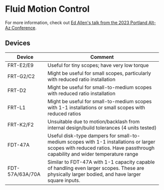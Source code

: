 # Fluid Motion Control

For more information, check out [Ed Allen's talk from the 2023 Portland Alt-Az
Conference][portland-alt-az].

## Devices

| Device          | Comment                                                                                                                                                                  |
| --------------- | ------------------------------------------------------------------------------------------------------------------------------------------------------------------------ |
| FRT-E2/E9       | Useful for tiny scopes; have very low torque                                                                                                                             |
| FRT-G2/C2       | Might be useful for small scopes, particularly with reduced ratio installation                                                                                           |
| FRT-D2          | Might be useful for small-to-medium scopes with reduced ratio installation                                                                                               |
| FRT-L1          | Might be useful for small-to-medium scopes with 1-1 installations or small scopes with reduced ratios                                                                    |
| FRT-K2/F2       | Unsuitable due to motion/backlash from internal design/build tolerances (4 units tested)                                                                                 |
| FDT-47A         | Useful disk-type dampers for small-to-medium scopes with 1-1 installations or larger scopes with reduced ratios. Have passthrough capability and wider temperature range |
| FDT-57A/63A/70A | Similar to FDT-47A with 1-1 capacity capable of handling even larger scopes. These are physically larger bodied, and have larger square inputs.                          |

[portland-alt-az]: https://www.youtube.com/watch?v=R3ZWMsKWNII&t=3470s
